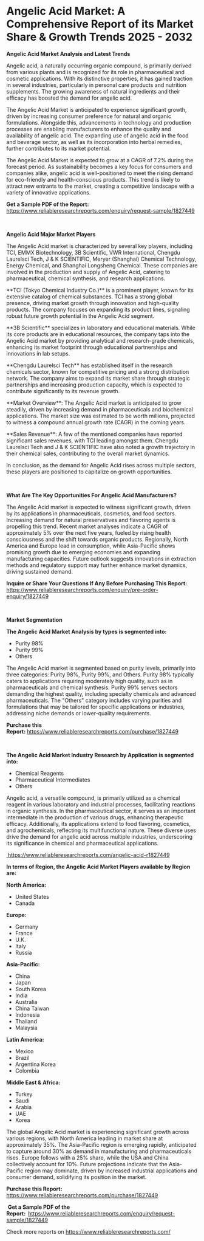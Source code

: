 <p><h1>Angelic Acid Market: A Comprehensive Report of its Market Share & Growth Trends 2025 - 2032</h1></p><p><strong>Angelic Acid Market Analysis and Latest Trends</strong></p>
<p><p>Angelic acid, a naturally occurring organic compound, is primarily derived from various plants and is recognized for its role in pharmaceutical and cosmetic applications. With its distinctive properties, it has gained traction in several industries, particularly in personal care products and nutrition supplements. The growing awareness of natural ingredients and their efficacy has boosted the demand for angelic acid.</p><p>The Angelic Acid Market is anticipated to experience significant growth, driven by increasing consumer preference for natural and organic formulations. Alongside this, advancements in technology and production processes are enabling manufacturers to enhance the quality and availability of angelic acid. The expanding use of angelic acid in the food and beverage sector, as well as its incorporation into herbal remedies, further contributes to its market potential.</p><p>The Angelic Acid Market is expected to grow at a CAGR of 7.2% during the forecast period. As sustainability becomes a key focus for consumers and companies alike, angelic acid is well-positioned to meet the rising demand for eco-friendly and health-conscious products. This trend is likely to attract new entrants to the market, creating a competitive landscape with a variety of innovative applications.</p></p>
<p><strong>Get a Sample PDF of the Report:&nbsp;</strong> <a href="https://www.reliableresearchreports.com/enquiry/request-sample/1827449?utm_campaign=3275&utm_medium=2&utm_source=Github&utm_content=ia&utm_term=02042025&utm_id=angelic-acid">https://www.reliableresearchreports.com/enquiry/request-sample/1827449</a></p>
<p>&nbsp;</p>
<p><strong>Angelic Acid Major Market Players</strong></p>
<p><p>The Angelic Acid market is characterized by several key players, including TCI, EMMX Biotechnology, 3B Scientific, VWR International, Chengdu Laurelsci Tech, J & K SCIENTIFIC, Meryer (Shanghai) Chemical Technology, Energy Chemical, and Shanghai Longsheng Chemical. These companies are involved in the production and supply of Angelic Acid, catering to pharmaceutical, chemical synthesis, and research applications.</p><p>**TCI (Tokyo Chemical Industry Co.)** is a prominent player, known for its extensive catalog of chemical substances. TCI has a strong global presence, driving market growth through innovation and high-quality products. The company focuses on expanding its product lines, signaling robust future growth potential in the Angelic Acid segment.</p><p>**3B Scientific** specializes in laboratory and educational materials. While its core products are in educational resources, the company taps into the Angelic Acid market by providing analytical and research-grade chemicals, enhancing its market footprint through educational partnerships and innovations in lab setups.</p><p>**Chengdu Laurelsci Tech** has established itself in the research chemicals sector, known for competitive pricing and a strong distribution network. The company aims to expand its market share through strategic partnerships and increasing production capacity, which is expected to contribute significantly to its revenue growth.</p><p>**Market Overview**: The Angelic Acid market is anticipated to grow steadily, driven by increasing demand in pharmaceuticals and biochemical applications. The market size was estimated to be worth millions, projected to witness a compound annual growth rate (CAGR) in the coming years. </p><p>**Sales Revenue**: A few of the mentioned companies have reported significant sales revenues, with TCI leading amongst them. Chengdu Laurelsci Tech and J & K SCIENTIFIC have also noted a growth trajectory in their chemical sales, contributing to the overall market dynamics. </p><p>In conclusion, as the demand for Angelic Acid rises across multiple sectors, these players are positioned to capitalize on growth opportunities.</p></p>
<p>&nbsp;</p>
<p><strong>What Are The Key Opportunities For Angelic Acid Manufacturers?</strong></p>
<p><p>The Angelic Acid market is expected to witness significant growth, driven by its applications in pharmaceuticals, cosmetics, and food sectors. Increasing demand for natural preservatives and flavoring agents is propelling this trend. Recent market analyses indicate a CAGR of approximately 5% over the next five years, fueled by rising health consciousness and the shift towards organic products. Regionally, North America and Europe lead in consumption, while Asia-Pacific shows promising growth due to emerging economies and expanding manufacturing capacities. Future outlook suggests innovations in extraction methods and regulatory support may further enhance market dynamics, driving sustained demand.</p></p>
<p><strong>Inquire or Share Your Questions If Any Before Purchasing This Report:</strong> <a href="https://www.reliableresearchreports.com/enquiry/pre-order-enquiry/1827449?utm_campaign=3275&utm_medium=2&utm_source=Github&utm_content=ia&utm_term=02042025&utm_id=angelic-acid">https://www.reliableresearchreports.com/enquiry/pre-order-enquiry/1827449</a></p>
<p>&nbsp;</p>
<p><strong>Market Segmentation</strong></p>
<p><strong>The Angelic Acid Market Analysis by types is segmented into:</strong></p>
<p><ul><li>Purity 98%</li><li>Purity 99%</li><li>Others</li></ul></p>
<p><p>The Angelic Acid market is segmented based on purity levels, primarily into three categories: Purity 98%, Purity 99%, and Others. Purity 98% typically caters to applications requiring moderately high quality, such as in pharmaceuticals and chemical synthesis. Purity 99% serves sectors demanding the highest quality, including specialty chemicals and advanced pharmaceuticals. The "Others" category includes varying purities and formulations that may be tailored for specific applications or industries, addressing niche demands or lower-quality requirements.</p></p>
<p><strong>Purchase this Report:&nbsp;</strong><a href="https://www.reliableresearchreports.com/purchase/1827449?utm_campaign=3275&utm_medium=2&utm_source=Github&utm_content=ia&utm_term=02042025&utm_id=angelic-acid">https://www.reliableresearchreports.com/purchase/1827449</a></p>
<p>&nbsp;</p>
<p><strong>The Angelic Acid Market Industry Research by Application is segmented into:</strong></p>
<p><ul><li>Chemical Reagents</li><li>Pharmaceutical Intermediates</li><li>Others</li></ul></p>
<p><p>Angelic acid, a versatile compound, is primarily utilized as a chemical reagent in various laboratory and industrial processes, facilitating reactions in organic synthesis. In the pharmaceutical sector, it serves as an important intermediate in the production of various drugs, enhancing therapeutic efficacy. Additionally, its applications extend to food flavoring, cosmetics, and agrochemicals, reflecting its multifunctional nature. These diverse uses drive the demand for angelic acid across multiple industries, underscoring its significance in chemical and pharmaceutical applications.</p></p>
<p><a href="https://www.reliableresearchreports.com/angelic-acid-r1827449?utm_campaign=3275&utm_medium=2&utm_source=Github&utm_content=ia&utm_term=02042025&utm_id=angelic-acid">&nbsp;https://www.reliableresearchreports.com/angelic-acid-r1827449</a></p>
<p><strong>In terms of Region, the Angelic Acid Market Players available by Region are:</strong></p>
<p>
    <p> <strong> North America: </strong>
        <ul>
            <li>United States</li>
            <li>Canada</li>
        </ul>
        </p> 
    <p> <strong> Europe: </strong>
        <ul>
            <li>Germany</li>
            <li>France</li>
            <li>U.K.</li>
            <li>Italy</li>
            <li>Russia</li>
        </ul>
        </p> 
    <p> <strong> Asia-Pacific: </strong>
        <ul>
            <li>China</li>
            <li>Japan</li>
            <li>South Korea</li>
            <li>India</li>
            <li>Australia</li>
            <li>China Taiwan</li>
            <li>Indonesia</li>
            <li>Thailand</li>
            <li>Malaysia</li>
        </ul>
        </p> 
    <p> <strong> Latin America: </strong>
        <ul>
            <li>Mexico</li>
            <li>Brazil</li>
            <li>Argentina Korea</li>
            <li>Colombia</li>
        </ul>
        </p> 
    <p> <strong> Middle East & Africa: </strong>
        <ul>
            <li>Turkey</li>
            <li>Saudi</li>
            <li>Arabia</li>
            <li>UAE</li>
            <li>Korea</li>
        </ul>
    </p>
    </p>
<p><p>The global Angelic Acid market is experiencing significant growth across various regions, with North America leading in market share at approximately 35%. The Asia-Pacific region is emerging rapidly, anticipated to capture around 30% as demand in manufacturing and pharmaceuticals rises. Europe follows with a 25% share, while the USA and China collectively account for 10%. Future projections indicate that the Asia-Pacific region may dominate, driven by increased industrial applications and consumer demand, solidifying its position in the market.</p></p>
<p><strong>Purchase this Report: </strong><a href="https://www.reliableresearchreports.com/purchase/1827449?utm_campaign=3275&utm_medium=2&utm_source=Github&utm_content=ia&utm_term=02042025&utm_id=angelic-acid">https://www.reliableresearchreports.com/purchase/1827449</a></p>
<p>&nbsp;<strong>Get a Sample PDF of the Report:&nbsp;&nbsp;</strong><a href="https://www.reliableresearchreports.com/enquiry/request-sample/1827449?utm_campaign=3275&utm_medium=2&utm_source=Github&utm_content=ia&utm_term=02042025&utm_id=angelic-acid">https://www.reliableresearchreports.com/enquiry/request-sample/1827449</a></p>
<p><strong></strong></p>
<p>Check more reports on <a href="https://www.reliableresearchreports.com/?utm_campaign=3275&utm_medium=2&utm_source=Github&utm_content=ia&utm_term=02042025&utm_id=angelic-acid">https://www.reliableresearchreports.com/</a></p>